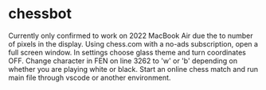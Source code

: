 # chessbot
Currently only confirmed to work on 2022 MacBook Air due the to number of pixels in the display.
Using chess.com with a no-ads subscription, open a full screen window. In settings choose glass theme and turn coordinates OFF.
Change character in FEN on line 3262 to 'w' or 'b' depending on whether you are playing white or black.
Start an online chess match and run main file through vscode or another environment.
